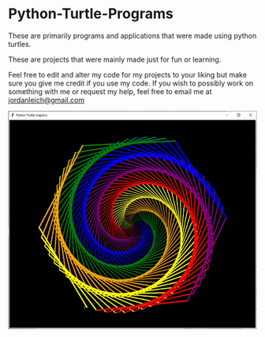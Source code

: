 # Python-Turtle-Programs
These are primarily programs and applications that were made using python turtles.

These are projects that were mainly made just for fun or learning.

Feel free to edit and alter my code for my projects to your liking but make sure you give me credit if you use my code. If you wish to possibly work on something with me or request my help, feel free to email me at jordanleich@gmail.com

![](images/turtle.jpg)
